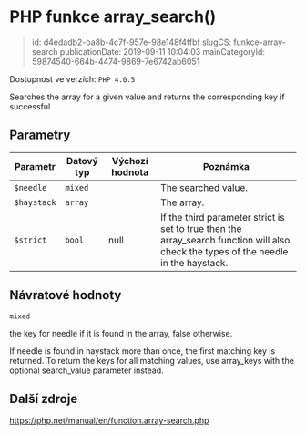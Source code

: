 PHP funkce array_search()
================================

> id: d4edadb2-ba8b-4c7f-957e-98e148f4ffbf
> slugCS: funkce-array-search
> publicationDate: 2019-09-11 10:04:03
> mainCategoryId: 59874540-664b-4474-9869-7e6742ab6051

Dostupnost ve verzích: `PHP 4.0.5`

Searches the array for a given value and returns the corresponding key if successful


Parametry
--------------

| Parametr | Datový typ | Výchozí hodnota | Poznámka |
|-----|-----|-----|-----|
| `$needle` | `mixed` |  | The searched value. |
| `$haystack` | `array` |  | The array. |
| `$strict` | `bool` | null | If the third parameter strict is set to true then the array_search function will also check the types of the needle in the haystack. |


Návratové hodnoty
----------------

`mixed`

the key for needle if it is found in the
array, false otherwise.
</p>
<p>
If needle is found in haystack
more than once, the first matching key is returned. To return the keys for
all matching values, use array_keys with the optional
search_value parameter instead.

Další zdroje
------------

https://php.net/manual/en/function.array-search.php
